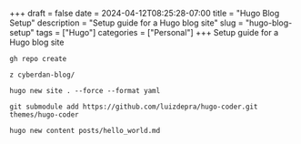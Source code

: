 +++ 
draft = false
date = 2024-04-12T08:25:28-07:00
title = "Hugo Blog Setup"
description = "Setup guide for a Hugo blog site"
slug = "hugo-blog-setup"
tags = ["Hugo"]
categories = ["Personal"]
+++
Setup guide for a Hugo blog site
```fish
gh repo create
```
```fish
z cyberdan-blog/
```
```fish
hugo new site . --force --format yaml
```
```fish
git submodule add https://github.com/luizdepra/hugo-coder.git themes/hugo-coder
```
```fish
hugo new content posts/hello_world.md
```
